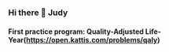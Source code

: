 ### Hi there 👋 Judy
#### First practice program: Quality-Adjusted Life-Year(https://open.kattis.com/problems/qaly)


